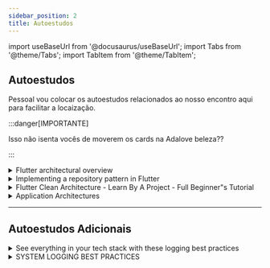 ```yaml
---
sidebar_position: 2
title: Autoestudos
---
```


import useBaseUrl from '@docusaurus/useBaseUrl';
import Tabs from '@theme/Tabs';
import TabItem from '@theme/TabItem';

## Autoestudos

Pessoal vou colocar os autoestudos relacionados ao nosso encontro aqui para facilitar a locaização.

:::danger[IMPORTANTE]

Isso não isenta vocês de moverem os cards na Adalove beleza??

:::

<details> 
        <summary mdxType="summary">	Flutter architectural overview</summary>

        - https://docs.flutter.dev/resources/architectural-overview
</details> 

<details> 
        <summary mdxType="summary">	Implementing a repository pattern in Flutter</summary>

        - https://blog.logrocket.com/implementing-repository-pattern-flutter/
</details> 

<details> 
        <summary mdxType="summary">	Flutter Clean Architecture - Learn By A Project - Full Beginner"s Tutorial</summary>

        - https://www.youtube.com/watch?v=7V_P6dovixg
</details> 

<details> 
        <summary mdxType="summary">	Application Architectures</summary>

        - https://www.youtube.com/watch?v=iyES7UwJfvw
</details> 

---

## Autoestudos Adicionais

<details> 
        <summary mdxType="summary">	See everything in your tech stack with these logging best practices</summary>

        - https://newrelic.com/blog/best-practices/best-log-management-practices

</details>

<details> 
        <summary mdxType="summary">	SYSTEM LOGGING BEST PRACTICES</summary>

        - https://www.mezmo.com/learn-log-management/system-logging-best-practices
</details>


